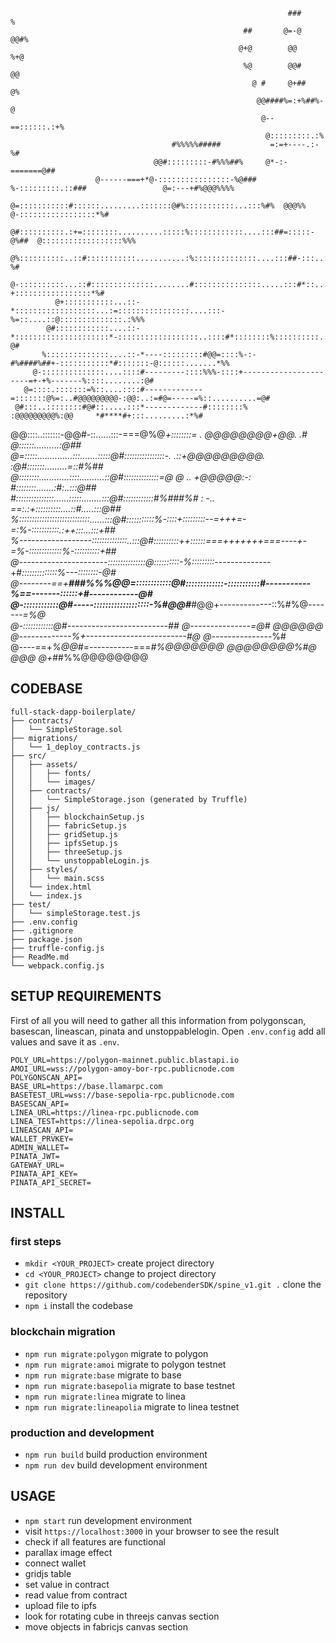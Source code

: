                                                                   ###         %                                     
                                                        ##       @=-@       @@#%                                    
                                                       @+@        @@        %+@                                     
                                                        %@        @@#      @@                                       
                                                          @ #     @+##    @%                                        
                                                           @@####%=:+%##%-@                                         
                                                            @--==::::::.:+%                                         
                                                             @:::::::::.:%                                          
                                        #%%%%%#####           =:=+----.:-%#                                         
                                    @@#:::::::::-#%%%##%     @*-:-=======@##                                        
                       @------===+*@-::::::::::::::::-%@###  %-:::::::::.::###                 @=:---+#%@@@%%%%     
                     @=:::::::::::#::::::.........:::::::@#%:::::::::::...:::%#%  @@@%%       @-:::::::::::::::::*%#
                   @#::::::::::.:+=::::::::..........:::::%::::::::::::....:::##=:::::-@%##  @::::::::::::::::::%%% 
                 @%::::::::::..::#:::::::::::...........:%::::::::::::::....:::##-:::..::*%%#:::::::::::::::::-%#   
                @-::::::::::...::#::::::::::::::........#:::::::::::::::.....:::#*::.....:-+:::::::::::::::::*%#    
              @+:::::::::::...::-*::::::::::::::::::...:=::::::::::::::::....:::-%=::....::@::::::::::::::.:%%%     
            @#::::::::::::....::-*:::::::::::::::::::::*-::::::::::::::::::..::::#*::::::::%::::::::::....-@#       
           %::::::::::::::....::-*----:::::::::#@@=::::%-:-#%####%##+-:::::::::::*#:::::::-@::::::.......*%%        
         @-::::::::::::::....::::#---------::::%%%-::::+----------------------=+-+%-------%::::........:@#          
       @=::::.:::::::=%::....::::#-------------=:::::::@%=:..#@@@@@@@@@-:@@:..:=#@=-----=%::..........=@#           
     @#:::..::::::::#@#::.....:::*-------------#::::::::%    :@@@@@@@@@%:@@     *#****#+:::.........:*%#            
   @@::::..:::::::-@@#-::......:::-===@%@******+::::::::=  .  *@@@@@@@@+@@.    .# @::::::..........:@##             
  @=:::::..............:::.......:::::@#::::::::::::::::-.  .::+@@@@@@@@@.     :@#:::::::.........=*::#%##          
@*::::::::............::::..........::@#::::::::::::::=@ @   ..  +@@@@@:-:     #*::::::::.......:#:..:::@##         
#:::::::::::::::......:::::........:::@#::::::::::::#%###%#  :      -..  ==:.:+*::::::::::....::#.....:::@##        
%::::::::::::::::::::::::::::......:::@#:::::::::::%-::::+:::::::::--=++*+=-*=:%-:::::::::::.:++:::...:::+##        
%------------------::::::::::::::..:::@#::::::::::++::::::===+++++++===----+-=%-:::::::::::::%-::::::::::+##        
@----------------------:::::::::::::::@::::::::::-%:::::::::*--------------+#*::::::::::::::%---::::::::-@#         
@--------==+**###%%%@@=::::::::::::@#:::::::::::::-:::::::::::#-----------%==-------::::::+#------------@#          
                     @-::::::::::::@#-----:::::::::::::::::::-%#@@#***#@@+-------------::%#%@*-------=%@            
                     @-::::::::::::@#-------------------------##       @---------------=@#     @@@@@@               
                     @-------------%+-------------------------#@      @---------------*%#                           
                     @----==+*%@@#*=-----------===*#%@@@@@@@               @@@@@@@@%#@                              
                     @@@      @+*##%%@@@@@@@@                                                                         


## CODEBASE

```
full-stack-dapp-boilerplate/
├── contracts/
│   └── SimpleStorage.sol
├── migrations/
│   └── 1_deploy_contracts.js
├── src/
│   ├── assets/
│   │   ├── fonts/
│   │   └── images/
│   ├── contracts/
│   │   └── SimpleStorage.json (generated by Truffle)
│   ├── js/
│   │   ├── blockchainSetup.js
│   │   ├── fabricSetup.js
│   │   ├── gridSetup.js
│   │   ├── ipfsSetup.js
│   │   ├── threeSetup.js
│   │   └── unstoppableLogin.js
│   ├── styles/
│   │   └── main.scss
│   └── index.html
│   └── index.js
├── test/
│   └── simpleStorage.test.js
├── .env.config
├── .gitignore
├── package.json
├── truffle-config.js
├── ReadMe.md
└── webpack.config.js
```

## SETUP REQUIREMENTS

First of all you will need to gather all this information from polygonscan, basescan, lineascan, pinata and unstoppablelogin. Open `.env.config` add all values and save it as `.env`.

```
POLY_URL=https://polygon-mainnet.public.blastapi.io
AMOI_URL=wss://polygon-amoy-bor-rpc.publicnode.com
POLYGONSCAN_API=
BASE_URL=https://base.llamarpc.com
BASETEST_URL=wss://base-sepolia-rpc.publicnode.com
BASESCAN_API=
LINEA_URL=https://linea-rpc.publicnode.com
LINEA_TEST=https://linea-sepolia.drpc.org
LINEASCAN_API=
WALLET_PRVKEY=
ADMIN_WALLET=
PINATA_JWT=
GATEWAY_URL=
PINATA_API_KEY=
PINATA_API_SECRET=
```

## INSTALL

### first steps

- `mkdir <YOUR_PROJECT>` create project directory
- `cd <YOUR_PROJECT>` change to project directory
- `git clone https://github.com/codebenderSDK/spine_v1.git .` clone the repository
- `npm i` install the codebase

### blockchain migration

- `npm run migrate:polygon` migrate to polygon
- `npm run migrate:amoi` migrate to polygon testnet
- `npm run migrate:base` migrate to base
- `npm run migrate:basepolia` migrate to base testnet
- `npm run migrate:linea` migrate to linea
- `npm run migrate:lineapolia` migrate to linea testnet

### production and development

- `npm run build` build production environment
- `npm run dev` build development environment

## USAGE

- `npm start` run development environment
- visit `https://localhost:3000` in your browser to see the result
- check if all features are functional
- parallax image effect
- connect wallet
- gridjs table
- set value in contract
- read value from contract
- upload file to ipfs
- look for rotating cube in threejs canvas section
- move objects in fabricjs canvas section

##
